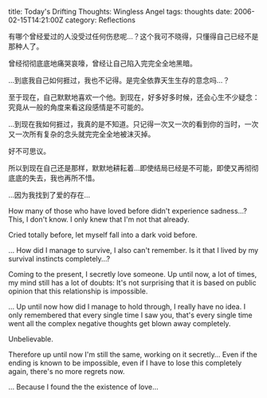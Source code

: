 title: Today's Drifting Thoughts: Wingless Angel
tags: thoughts
date: 2006-02-15T14:21:00Z
category: Reflections

有哪个曾经爱过的人没受过任何伤悲呢…？这个我可不晓得，只懂得自己已经不是那种人了。

曾经彻彻底底地痛哭哀嚎，曾经让自己陷入完完全全地黑暗。

…到底我自己如何捱过，我也不记得。是完全依靠天生生存的意念吗…？

至于现在，自己默默地喜欢一个他。到现在，好多好多时候，还会心生不少疑念：究竟从一般的角度来看这段感情是不可能的。

…到现在我如何捱过，我真的是不知道。只记得一次又一次的看到你的当时，一次又一次所有复杂的念头就完完全全地被沫灭掉。

好不可思议。

所以到现在自己还是那样，默默地耕耘着…即使结局已经是不可能，即使又再彻彻底底的失去，我也再所不惜。

…因为我找到了爱的存在…

How many of those who have loved before didn't experience sadness…? This, I don't know. I only knew that I'm not that already.

Cried totally before, let myself fall into a dark void before.

… How did I manage to survive, I also can't remember. Is it that I lived by my survival instincts completely…?

Coming to the present, I secretly love someone. Up until now, a lot of times, my mind still has a lot of doubts: It's not surprising that it is based on public opinion that this relationship is impossible.

… Up until now how did I manage to hold through, I really have no idea. I only remembered that every single time I saw you, that's every single time went all the complex negative thoughts get blown away completely.

Unbelievable.

Therefore up until now I'm still the same, working on it secretly… Even if the ending is known to be impossible, even if I have to lose this completely again, there's no more regrets now.

… Because I found the the existence of love…

